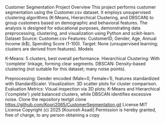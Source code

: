 Customer Segmentation Project
Overview
This project performs customer segmentation using the Customer.csv dataset. It employs unsupervised clustering algorithms (K-Means, Hierarchical Clustering, and DBSCAN) to group customers based on demographic and behavioral features. The analysis is designed for educational purposes, demonstrating data preprocessing, clustering, and visualization using Python and scikit-learn.
Dataset
Source: Customer.csv
Features: CustomerID, Gender, Age, Annual Income (k$), Spending Score (1-100).
Target: None (unsupervised learning; clusters are derived from features).
Models

K-Means: 5 clusters, best overall performance.
Hierarchical Clustering: With 'complete' linkage, forming clear segments.
DBSCAN: Density-based clustering (not suitable for this dataset; many noise points).

Preprocessing: Gender encoded (Male=0, Female=1), features standardized with StandardScaler.
Visualization: 3D scatter plots for cluster comparison.
Evaluation
Metrics: Visual inspection via 3D plots; K-Means and Hierarchical ('complete') yield balanced clusters, while DBSCAN identifies excessive noise.
Clone the repository
textgit clone https://github.com/Koori2065/CustomerSegmentation.git
License
MIT License
Copyright (c) 2025 [Kourosh Asadi]
Permission is hereby granted, free of charge, to any person obtaining a copy
